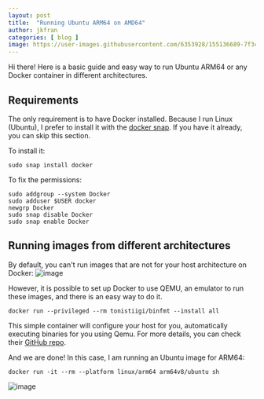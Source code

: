 ```yaml
---
layout: post
title:  "Running Ubuntu ARM64 on AMD64"
author: jkfran
categories: [ blog ]
image: https://user-images.githubusercontent.com/6353928/155136689-7f3ccb69-608a-43b6-a294-59f4bdb83ce4.png
---
```


Hi there! Here is a basic guide and easy way to run Ubuntu ARM64 or any Docker container in different architectures.


## Requirements

The only requirement is to have Docker installed. Because I run Linux (Ubuntu), I prefer to install it with the [docker snap](https://snapcraft.io/docker). If you have it already, you can skip this section.

To install it:
```
sudo snap install docker
```

To fix the permissions:
```
sudo addgroup --system Docker
sudo adduser $USER docker
newgrp Docker
sudo snap disable Docker
sudo snap enable Docker
```

## Running images from different architectures

By default, you can't run images that are not for your host architecture on Docker:
![image](https://user-images.githubusercontent.com/6353928/155134822-e4aa01c7-0852-4df3-85a7-902cf3afde30.png)

However, it is possible to set up Docker to use QEMU, an emulator to run these images, and there is an easy way to do it.

```
docker run --privileged --rm tonistiigi/binfmt --install all
```

This simple container will configure your host for you, automatically executing binaries for you using Qemu. For more details, you can check their [GitHub repo](https://github.com/tonistiigi/binfmt).
 
 And we are done! In this case, I am running an Ubuntu image for ARM64:
 
```
docker run -it --rm --platform linux/arm64 arm64v8/ubuntu sh
```
 
 
 ![image](https://user-images.githubusercontent.com/6353928/155136139-5beddb9c-738e-4ce8-b4f1-830118d9d375.png)

